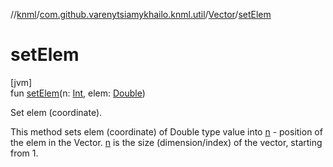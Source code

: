 //[knml](../../../index.md)/[com.github.varenytsiamykhailo.knml.util](../index.md)/[Vector](index.md)/[setElem](set-elem.md)

# setElem

[jvm]\
fun [setElem](set-elem.md)(n: [Int](https://kotlinlang.org/api/latest/jvm/stdlib/kotlin/-int/index.html), elem: [Double](https://kotlinlang.org/api/latest/jvm/stdlib/kotlin/-double/index.html))

Set elem (coordinate).

This method sets elem (coordinate) of Double type value into [n](set-elem.md) - position of the elem in the Vector. [n](set-elem.md) is the size (dimension/index) of the vector, starting from 1.
